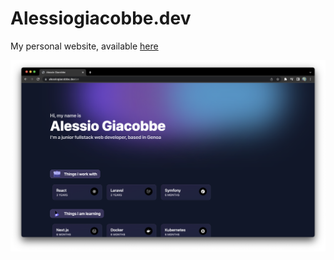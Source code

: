 # Alessiogiacobbe.dev
My personal website, available [here](alessiogiacobbe.dev)

![enter image description here](https://github.com/AlessioGiacobbe/alessiogiacobbe.dev/raw/3e84c0eea22a816714ff47a72d0fa4b2f0994c32/assets/Screenshot.png)
